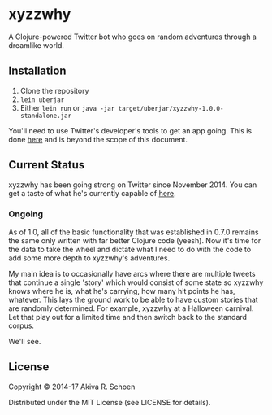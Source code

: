 # xyzzwhy

A Clojure-powered Twitter bot who goes on random adventures through a dreamlike world. 

## Installation

1. Clone the repository
2. `lein uberjar`
3. Either `lein run` or `java -jar target/uberjar/xyzzwhy-1.0.0-standalone.jar`

You'll need to use Twitter's developer's tools to get an app going. This is done [here](https://apps.twitter.com) and is beyond the scope of this document.

## Current Status

xyzzwhy has been going strong on Twitter since November 2014. You can get a taste of what he's currently capable of [here](https://twitter.com/xyzzwhy). 

### Ongoing

As of 1.0, all of the basic functionality that was established in 0.7.0 remains the same only written with far better Clojure code (yeesh). Now it's time for the data to take the wheel and dictate what I need to do with the code to add some more depth to xyzzwhy's adventures. 

My main idea is to occasionally have arcs where there are multiple tweets that continue a single 'story' which would consist of some state so xyzzwhy knows where he is, what he's carrying, how many hit points he has, whatever. This lays the ground work to be able to have custom stories that are randomly determined. For example, xyzzwhy at a Halloween carnival. Let that play out for a limited time and then switch back to the standard corpus. 

We'll see.

## License

Copyright © 2014-17 Akiva R. Schoen

Distributed under the MIT License (see LICENSE for details).
